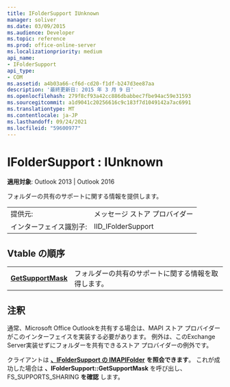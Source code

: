 ```yaml
---
title: IFolderSupport IUnknown
manager: soliver
ms.date: 03/09/2015
ms.audience: Developer
ms.topic: reference
ms.prod: office-online-server
ms.localizationpriority: medium
api_name:
- IFolderSupport
api_type:
- COM
ms.assetid: a4b03a66-cf6d-cd20-f1df-b247d3ee87aa
description: '最終更新日: 2015 年 3 月 9 日'
ms.openlocfilehash: 279f8cf93a42cc886dbabbec7fbe94ac59e31593
ms.sourcegitcommit: a1d9041c20256616c9c183f7d1049142a7ac6991
ms.translationtype: MT
ms.contentlocale: ja-JP
ms.lasthandoff: 09/24/2021
ms.locfileid: "59600977"
---
```

# <a name="ifoldersupport--iunknown"></a>IFolderSupport : IUnknown

  
  
**適用対象**: Outlook 2013 | Outlook 2016 
  
フォルダーの共有のサポートに関する情報を提供します。
  
|||
|:-----|:-----|
|提供元:  <br/> |メッセージ ストア プロバイダー  <br/> |
|インターフェイス識別子:  <br/> |IID_IFolderSupport  <br/> |
   
## <a name="vtable-order"></a>Vtable の順序

|||
|:-----|:-----|
|**[GetSupportMask](ifoldersupport-getsupportmask.md)** <br/> |フォルダーの共有のサポートに関する情報を取得します。  <br/> |
   
## <a name="remarks"></a>注釈

通常、Microsoft Office Outlookを共有する場合は、MAPI ストア プロバイダーがこのインターフェイスを実装する必要があります。 例外は、このExchange Server実装せずにフォルダーを共有できるストア プロバイダーの例外です。
  
クライアントは **[、IFolderSupport の IMAPIFolder](imapifolderimapicontainer.md)** **を照会できます**。 これが成功した場合は **、IFolderSupport::GetSupportMask** を呼び出し、FS_SUPPORTS_SHARING **を確認** します。 
  

